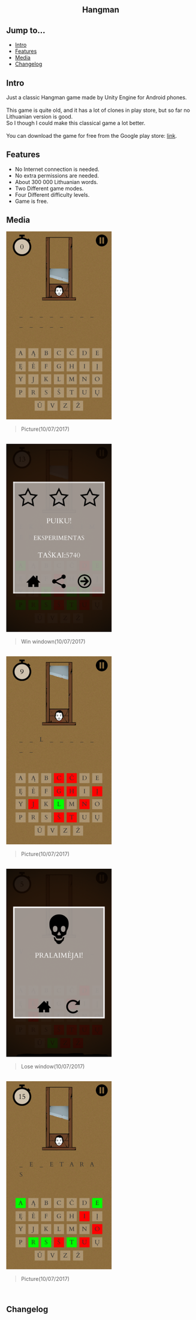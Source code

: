<div align="center">
  <h2>Hangman</h2>
</div>

## Jump to...

  - [Intro](#intro)
  - [Features](#features)
  - [Media](#media)
  - [Changelog](#changelog)

## <a name="Intro"></a>Intro

<p>Just a classic Hangman game made by Unity Engine for Android phones.<br><br>
This game is quite old, and it has a lot of clones in play store, but so far no Lithuanian version is good.<br>
So I though I could make this classical game a lot better.<br><br>
You can download the game for free from the Google play store: <a href="https://play.google.com/store/apps/details?id=com.Revoliucija.ZodziuRevoliucija" target="_blank">link</a>.
</p>

## <a name="Features"></a>Features

<ul>
  <li>No Internet connection is needed.</li>
  <li>No extra permissions are needed.</li>
  <li>About 300 000 Lithuanian words.</li>
  <li>Two Different game modes.</li>
  <li>Four Different difficulty levels.</li>
  <li>Game is free.</li>
</ul>

## <a name="Media"></a>Media

<a target="_blank" href="https://github.com/GintasS/Hangman/blob/master/Screenshots/1.png">
  <img src="https://github.com/GintasS/Hangman/blob/master/Screenshots/1.png" height="500" style="max-width:100%;"></img>
</a>
<blockquote>Picture(10/07/2017)</blockquote>
<br>

<a target="_blank" href="https://github.com/GintasS/Hangman/blob/master/Screenshots/2.png">
  <img src="https://github.com/GintasS/Hangman/blob/master/Screenshots/2.png" height="500" style="max-width:100%;"></img>
</a>
<blockquote>Win windown(10/07/2017)</blockquote>
<br>

<a target="_blank" href="https://github.com/GintasS/Hangman/blob/master/Screenshots/3.png">
  <img src="https://github.com/GintasS/Hangman/blob/master/Screenshots/3.png" height="500" style="max-width:100%;"></img>
</a>
<blockquote>Picture(10/07/2017)</blockquote>
<br>

<a target="_blank" href="https://github.com/GintasS/Hangman/blob/master/Screenshots/4.png">
  <img src="https://github.com/GintasS/Hangman/blob/master/Screenshots/4.png" height="500" style="max-width:100%;"></img>
</a>
<blockquote>Lose window(10/07/2017)</blockquote>
<br>

<a target="_blank" href="https://github.com/GintasS/Hangman/blob/master/Screenshots/5.png">
  <img src="https://github.com/GintasS/Hangman/blob/master/Screenshots/5.png" height="500" style="max-width:100%;"></img>
</a>
<blockquote>Picture(10/07/2017)</blockquote>
<br>

## <a name="Changelog"></a>Changelog
